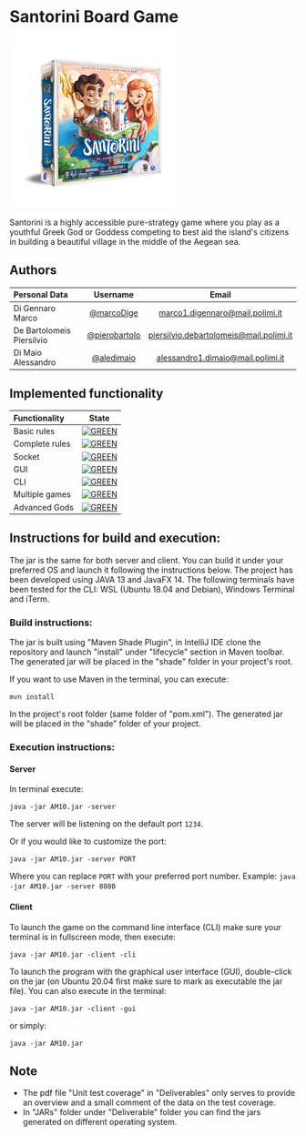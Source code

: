 # Santorini Board Game

<img src="gameLogo.png" width="300" height="300" />

Santorini is a highly accessible pure-strategy game where you play as a youthful Greek God or Goddess competing to best aid the island's citizens in building a beautiful village in the middle of the Aegean sea.

## Authors
| Personal Data | Username | Email |
|:-----------------------|:------------------------------------:|:------------------------------------:|
| Di Gennaro Marco | [@marcoDige](https://github.com/marcoDige) | marco1.digennaro@mail.polimi.it |
| De Bartolomeis Piersilvio | [@pierobartolo](https://github.com/pierobartolo) | piersilvio.debartolomeis@mail.polimi.it |
| Di Maio Alessandro | [@aledimaio](https://github.com/aledimaio) | alessandro1.dimaio@mail.polimi.it |

## Implemented functionality

| Functionality | State |
|:-----------------------|:------------------------------------:|
| Basic rules | [![GREEN](https://placehold.it/15/44bb44/44bb44)](#) |
| Complete rules | [![GREEN](https://placehold.it/15/44bb44/44bb44)](#) |
| Socket | [![GREEN](https://placehold.it/15/44bb44/44bb44)](#) |
| GUI | [![GREEN](https://placehold.it/15/44bb44/44bb44)](#) |
| CLI | [![GREEN](https://placehold.it/15/44bb44/44bb44)](#) |
| Multiple games | [![GREEN](https://placehold.it/15/44bb44/44bb44)](#) |
| Advanced Gods | [![GREEN](https://placehold.it/15/44bb44/44bb44)](#) |

<!--
[![RED](https://placehold.it/15/f03c15/f03c15)](#)
[![YELLOW](https://placehold.it/15/ffdd00/ffdd00)](#)
[![GREEN](https://placehold.it/15/44bb44/44bb44)](#)
-->


## Instructions for build and execution:

The jar is the same for both server and client. You can build it under your preferred OS and launch it following the instructions below.
The project has been developed using JAVA 13 and JavaFX 14. 
The following terminals have been tested for the CLI: WSL (Ubuntu 18.04 and Debian), Windows Terminal and iTerm.

### Build instructions:

The jar is built using "Maven Shade Plugin", in IntelliJ IDE clone the repository and launch "install" under "lifecycle" section in Maven toolbar.
The generated jar will be placed in the "shade" folder in your project's root.

If you want to use Maven in the terminal, you can execute:
```
mvn install
```
In the project's root folder (same folder of "pom.xml").
The generated jar will be placed in the "shade" folder of your project.

### Execution instructions:

#### Server

In terminal execute:

```
java -jar AM10.jar -server
```
The server will be listening on the default port ```1234```.

Or if you would like to customize the port:

```
java -jar AM10.jar -server PORT
```

Where you can replace  ```PORT``` with your preferred port number. Example: ```java -jar AM10.jar -server 8080```

#### Client

To launch the game on the command line interface (CLI)  make sure your terminal is in fullscreen mode,
then execute:

```
java -jar AM10.jar -client -cli
```

To launch the program with the graphical user interface (GUI), double-click on the jar (on Ubuntu 20.04 first make sure to mark as executable the jar file).
You can also execute in the terminal:

```
java -jar AM10.jar -client -gui
```
or simply:
```
java -jar AM10.jar
```

## Note

- The pdf file "Unit test coverage" in "Deliverables" only serves to provide an overview and a small comment of the data on the test coverage.
- In "JARs" folder under "Deliverable" folder you can find the jars generated on different operating system.
